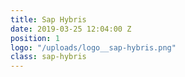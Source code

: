 ```yaml
---
title: Sap Hybris
date: 2019-03-25 12:04:00 Z
position: 1
logo: "/uploads/logo__sap-hybris.png"
class: sap-hybris
---
```


